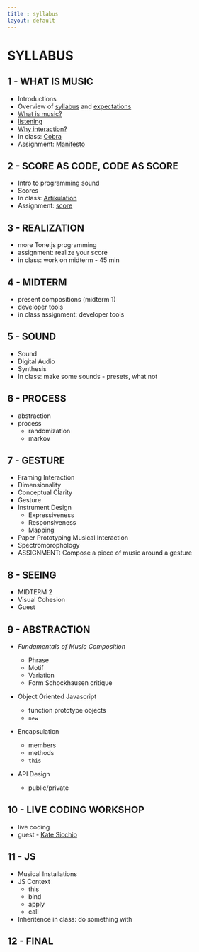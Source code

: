 ```yaml
---
title : syllabus
layout: default
---
```


# SYLLABUS

## 1 - WHAT IS MUSIC

* Introductions
* Overview of [syllabus]({{site.baseurl}}/syllabus) and [expectations]({{site.baseurl}}/expectations)
* [What is music?]({{site.baseurl}}/module/what_is_music)
* [listening]({{site.baseurl}}/module/listening)
* [Why interaction?]({{site.baseurl}}/module/why_interaction)
* In class: [Cobra]({{site.baseurl}}/activity/cobra)
* Assignment: [Manifesto]({{site.baseurl}}/assignment/manifesto)


## 2 - SCORE AS CODE, CODE AS SCORE

* Intro to programming sound
* Scores
* In class: [Artikulation]({{site.baseurl}}/activity/artikulation)
* Assignment: [score]({{site.baseurl}}/assignment/score)

## 3 - REALIZATION

* more Tone.js programming
* assignment: realize your score
* in class: work on midterm - 45 min

## 4 - MIDTERM

* present compositions (midterm 1)
* developer tools
* in class assignment: developer tools

## 5 - SOUND

* Sound
* Digital Audio
* Synthesis
* In class: make some sounds - presets, what not

## 6 - PROCESS

* abstraction
* process
	* randomization
	* markov

## 7 - GESTURE

* Framing Interaction
* Dimensionality
* Conceptual Clarity
* Gesture
* Instrument Design
	* Expressiveness
	* Responsiveness
	* Mapping
* Paper Prototyping Musical Interaction
* Spectromorophology
* ASSIGNMENT: Compose a piece of music around a gesture

## 8 - SEEING

* MIDTERM 2
* Visual Cohesion
* Guest

## 9 - ABSTRACTION

* _Fundamentals of Music Composition_
	* Phrase
	* Motif
	* Variation
	* Form
Schockhausen critique

* Object Oriented Javascript
	* function prototype objects
	* `new`
* Encapsulation
	* members
	* methods
	* `this`
* API Design
	* public/private

## 10 - LIVE CODING WORKSHOP

* live coding
* guest - [Kate Sicchio](http://blog.sicchio.com/)	

## 11 - JS

* Musical Installations
* JS Context
	* this
	* bind
	* apply
	* call
* Inheritence
in class: do something with 

## 12 - FINAL

